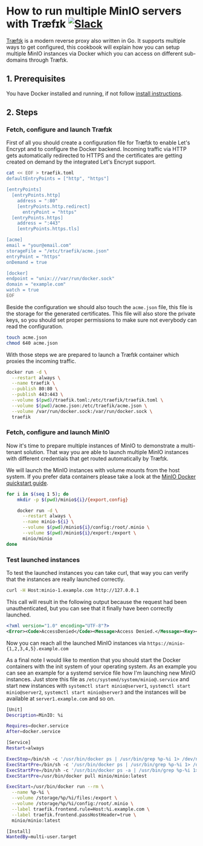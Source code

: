 # How to run multiple MinIO servers with Træfɪk [![Slack](https://slack.minio.io/slack?type=svg)](https://slack.minio.io)

[Træfɪk](https://traefik.io/) is a modern reverse proxy also written in Go. It
supports multiple ways to get configured, this cookbook will explain how you
can setup multiple MinIO instances via Docker which you can access on different
sub-domains through Træfɪk.

## 1. Prerequisites

You have Docker installed and running, if not follow [install instructions](https://docs.docker.com/engine/installation/ubuntulinux/).

## 2. Steps

### Fetch, configure and launch Træfɪk

First of all you should create a configuration file for Træfɪk to enable Let's
Encrypt and to configure the Docker backend. Incoming traffic via HTTP gets
automatically redirected to HTTPS and the certificates are getting created on
demand by the integrated Let's Encrypt support.

```sh
cat << EOF > traefik.toml
defaultEntryPoints = ["http", "https"]

[entryPoints]
  [entryPoints.http]
    address = ":80"
    [entryPoints.http.redirect]
      entryPoint = "https"
  [entryPoints.https]
    address = ":443"
    [entryPoints.https.tls]

[acme]
email = "your@email.com"
storageFile = "/etc/traefik/acme.json"
entryPoint = "https"
onDemand = true

[docker]
endpoint = "unix:///var/run/docker.sock"
domain = "example.com"
watch = true
EOF
```

Beside the configuration we should also touch the `acme.json` file, this file
is the storage for the generated certificates. This file will also store the
private keys, so you should set proper permissions to make sure not everybody
can read the configuration.

```sh
touch acme.json
chmod 640 acme.json
```

With those steps we are prepared to launch a Træfɪk container which proxies the
incoming traffic.

```sh
docker run -d \
  --restart always \
  --name traefik \
  --publish 80:80 \
  --publish 443:443 \
  --volume $(pwd)/traefik.toml:/etc/traefik/traefik.toml \
  --volume $(pwd)/acme.json:/etc/traefik/acme.json \
  --volume /var/run/docker.sock:/var/run/docker.sock \
  traefik
```

### Fetch, configure and launch MinIO

Now it's time to prepare multiple instances of MinIO to demonstrate a
multi-tenant solution. That way you are able to launch multiple MinIO instances
with different credentials that get routed automatically by Træfɪk.

We will launch the MinIO instances with volume mounts from the host system. If
you prefer data containers please take a look at the [MinIO Docker quickstart guide](https://docs.minio.io/docs/minio-docker-quickstart-guide).

```sh
for i in $(seq 1 5); do
	mkdir -p $(pwd)/minio${i}/{export,config}

	docker run -d \
	  --restart always \
	  --name minio-${i} \
	  --volume $(pwd)/minio${i}/config:/root/.minio \
	  --volume $(pwd)/minio${i}/export:/export \
	  minio/minio
done
```

### Test launched instances

To test the launched instances you can take curl, that way you can verify that
the instances are really launched correctly.

```sh
curl -H Host:minio-1.example.com http://127.0.0.1
```

This call will result in the following output because the request had been
unauthenticated, but you can see that it finally have been correctly launched.

```xml
<?xml version="1.0" encoding="UTF-8"?>
<Error><Code>AccessDenied</Code><Message>Access Denied.</Message><Key></Key><BucketName></BucketName><Resource>/</Resource><RequestId>3L137</RequestId><HostId>3L137</HostId></Error>
```

Now you can reach all the launched MinIO instances via `https://minio-{1,2,3,4,5}.example.com`

As a final note I would like to mention that you should start the Docker
containers with the init system of your operating system. As an example you can
see an example for a systemd service file how I'm launching new MinIO
instances. Just store this file as `/etc/systemd/system/minio@.service` and
start new instances with `systemctl start minio@server1`,
`systemctl start minio@server2`, `systemctl start minio@server3` and the
instances will be available at `server1.example.com` and so on.

```sh
[Unit]
Description=MinIO: %i

Requires=docker.service
After=docker.service

[Service]
Restart=always

ExecStop=/bin/sh -c '/usr/bin/docker ps | /usr/bin/grep %p-%i 1> /dev/null && /usr/bin/docker stop %p-%i || true'
ExecStartPre=/bin/sh -c '/usr/bin/docker ps | /usr/bin/grep %p-%i 1> /dev/null && /usr/bin/docker kill %p-%i || true'
ExecStartPre=/bin/sh -c '/usr/bin/docker ps -a | /usr/bin/grep %p-%i 1> /dev/null && /usr/bin/docker rm %p-%i || true'
ExecStartPre=/usr/bin/docker pull minio/minio:latest

ExecStart=/usr/bin/docker run --rm \
  --name %p-%i \
  --volume /storage/%p/%i/files:/export \
  --volume /storage/%p/%i/config:/root/.minio \
  --label traefik.frontend.rule=Host:%i.example.com \
  --label traefik.frontend.passHostHeader=true \
  minio/minio:latest

[Install]
WantedBy=multi-user.target
```
